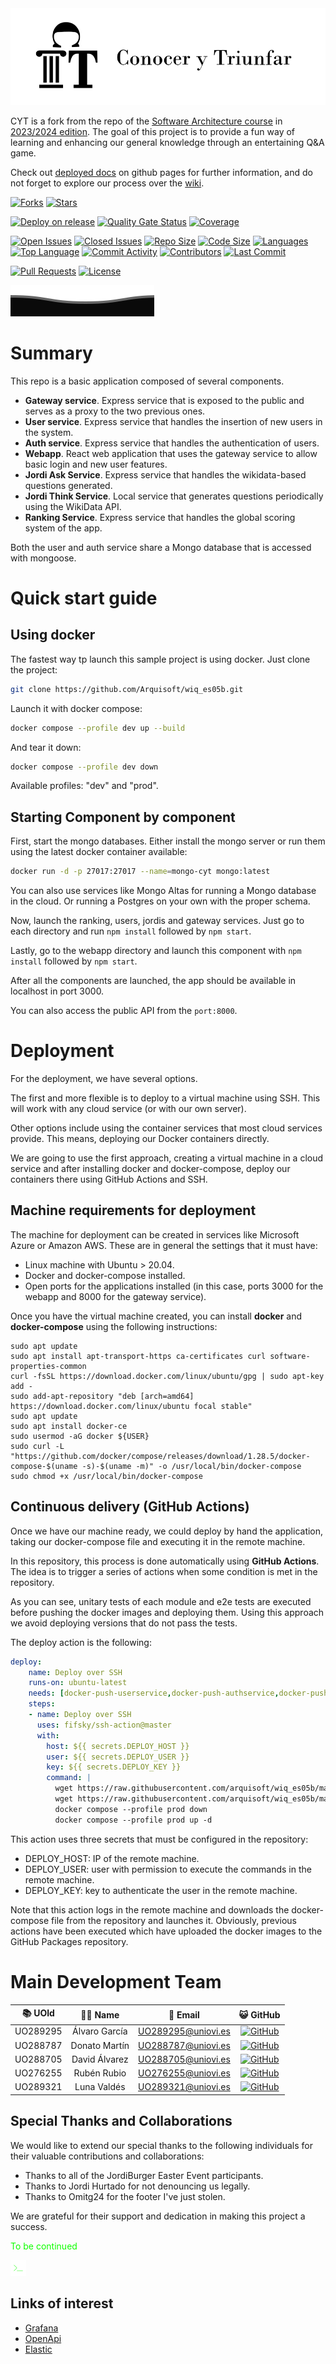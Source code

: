 <img src="projectmedia/logo.svg">

CYT is a fork from the repo of the [Software Architecture course](http://arquisoft.github.io/) in [2023/2024 edition](https://arquisoft.github.io/course2324.html). The goal of this project is to provide a fun way of learning and enhancing our general knowledge through an entertaining Q&A game.

Check out [deployed docs](https://arquisoft.github.io/wiq_es05b/) on github pages for further information, and do not forget to explore our process over the [wiki](https://github.com/Arquisoft/wiq_es05b/wiki).

[![Forks](https://img.shields.io/github/forks/Arquisoft/wiq_es05b)](https://github.com/Arquisoft/wiq_es05b/network/members)
[![Stars](https://img.shields.io/github/stars/Arquisoft/wiq_es05b)](https://github.com/Arquisoft/wiq_es05b/stargazers)

[![Deploy on release](https://github.com/Arquisoft/wiq_es05b/actions/workflows/deploy.yml/badge.svg)](https://github.com/Arquisoft/wiq_es05b/actions/workflows/deploy.yml) [![Quality Gate Status](https://sonarcloud.io/api/project_badges/measure?project=Arquisoft_wiq_es05b&metric=alert_status)](https://sonarcloud.io/summary/new_code?id=Arquisoft_wiq_es05b) [![Coverage](https://sonarcloud.io/api/project_badges/measure?project=Arquisoft_wiq_es05b&metric=coverage)](https://sonarcloud.io/summary/new_code?id=Arquisoft_wiq_es05b)

[![Open Issues](https://img.shields.io/github/issues-raw/Arquisoft/wiq_es05b)](https://github.com/Arquisoft/wiq_es05b/issues) [![Closed Issues](https://img.shields.io/github/issues-closed-raw/Arquisoft/wiq_es05b)](https://github.com/Arquisoft/wiq_es05b/issues?q=is%3Aissue+is%3Aclosed)
[![Repo Size](https://img.shields.io/github/repo-size/Arquisoft/wiq_es05b)](https://github.com/Arquisoft/wiq_es05b)
[![Code Size](https://img.shields.io/github/languages/code-size/Arquisoft/wiq_es05b)](https://github.com/Arquisoft/wiq_es05b)
[![Languages](https://img.shields.io/github/languages/count/Arquisoft/wiq_es05b)](https://github.com/Arquisoft/wiq_es05b) [![Top Language](https://img.shields.io/github/languages/top/Arquisoft/wiq_es05b)](https://github.com/Arquisoft/wiq_es05b)
[![Commit Activity](https://img.shields.io/github/commit-activity/m/Arquisoft/wiq_es05b)](https://github.com/Arquisoft/wiq_es05b/commits/main)
[![Contributors](https://img.shields.io/github/contributors/Arquisoft/wiq_es05b)](https://github.com/Arquisoft/wiq_es05b/graphs/contributors) [![Last Commit](https://img.shields.io/github/last-commit/Arquisoft/wiq_es05b)](https://github.com/Arquisoft/wiq_es05b/commits/main) 

[![Pull Requests](https://img.shields.io/github/issues-pr/Arquisoft/wiq_es05b)](https://github.com/Arquisoft/wiq_es05b/pulls)
[![License](https://img.shields.io/github/license/Arquisoft/wiq_es05b)](https://github.com/Arquisoft/wiq_es05b/blob/main/LICENSE)

<img src="projectmedia/footer.svg">

# Summary

This repo is a basic application composed of several components.

- **Gateway service**. Express service that is exposed to the public and serves as a proxy to the two previous ones.
- **User service**. Express service that handles the insertion of new users in the system.
- **Auth service**. Express service that handles the authentication of users.
- **Webapp**. React web application that uses the gateway service to allow basic login and new user features.
- **Jordi Ask Service**. Express service that handles the wikidata-based questions generated.
- **Jordi Think Service**. Local service that generates questions periodically using the WikiData API.
- **Ranking Service**. Express service that handles the global scoring system of the app.

Both the user and auth service share a Mongo database that is accessed with mongoose.

# Quick start guide

## Using docker

The fastest way tp launch this sample project is using docker. Just clone the project:

```sh
git clone https://github.com/Arquisoft/wiq_es05b.git
```

Launch it with docker compose:

```sh
docker compose --profile dev up --build
```

And tear it down:

```sh
docker compose --profile dev down
```

Available profiles: "dev" and "prod".

## Starting Component by component

First, start the mongo databases. Either install the mongo server or run them using the latest docker container available:

```sh
docker run -d -p 27017:27017 --name=mongo-cyt mongo:latest
```

You can also use services like Mongo Altas for running a Mongo database in the cloud. Or running a Postgres on your own with the proper schema.

Now, launch the ranking, users, jordis and gateway services. Just go to each directory and run `npm install` followed by `npm start`.

Lastly, go to the webapp directory and launch this component with `npm install` followed by `npm start`.

After all the components are launched, the app should be available in localhost in port 3000.

You can also access the public API from the `port:8000`.

# Deployment

For the deployment, we have several options. 

The first and more flexible is to deploy to a virtual machine using SSH. This will work with any cloud service (or with our own server). 

Other options include using the container services that most cloud services provide. This means, deploying our Docker containers directly. 

We are going to use the first approach, creating a virtual machine in a cloud service and after installing docker and docker-compose, deploy our containers there using GitHub Actions and SSH.

## Machine requirements for deployment

The machine for deployment can be created in services like Microsoft Azure or Amazon AWS. These are in general the settings that it must have:

- Linux machine with Ubuntu > 20.04.
- Docker and docker-compose installed.
- Open ports for the applications installed (in this case, ports 3000 for the webapp and 8000 for the gateway service).

Once you have the virtual machine created, you can install **docker** and **docker-compose** using the following instructions:

```ssh
sudo apt update
sudo apt install apt-transport-https ca-certificates curl software-properties-common
curl -fsSL https://download.docker.com/linux/ubuntu/gpg | sudo apt-key add -
sudo add-apt-repository "deb [arch=amd64] https://download.docker.com/linux/ubuntu focal stable"
sudo apt update
sudo apt install docker-ce
sudo usermod -aG docker ${USER}
sudo curl -L "https://github.com/docker/compose/releases/download/1.28.5/docker-compose-$(uname -s)-$(uname -m)" -o /usr/local/bin/docker-compose
sudo chmod +x /usr/local/bin/docker-compose
```

## Continuous delivery (GitHub Actions)

Once we have our machine ready, we could deploy by hand the application, taking our docker-compose file and executing it in the remote machine. 

In this repository, this process is done automatically using **GitHub Actions**. The idea is to trigger a series of actions when some condition is met in the repository. 

As you can see, unitary tests of each module and e2e tests are executed before pushing the docker images and deploying them. Using this approach we avoid deploying versions that do not pass the tests.

The deploy action is the following:

```yml
deploy:
    name: Deploy over SSH
    runs-on: ubuntu-latest
    needs: [docker-push-userservice,docker-push-authservice,docker-push-gatewayservice,docker-push-webapp]
    steps:
    - name: Deploy over SSH
      uses: fifsky/ssh-action@master
      with:
        host: ${{ secrets.DEPLOY_HOST }}
        user: ${{ secrets.DEPLOY_USER }}
        key: ${{ secrets.DEPLOY_KEY }}
        command: |
          wget https://raw.githubusercontent.com/arquisoft/wiq_es05b/master/docker-compose.yml -O docker-compose.yml
          wget https://raw.githubusercontent.com/arquisoft/wiq_es05b/master/.env -O .env
          docker compose --profile prod down
          docker compose --profile prod up -d
```

This action uses three secrets that must be configured in the repository:
- DEPLOY_HOST: IP of the remote machine.
- DEPLOY_USER: user with permission to execute the commands in the remote machine.
- DEPLOY_KEY: key to authenticate the user in the remote machine.

Note that this action logs in the remote machine and downloads the docker-compose file from the repository and launches it. Obviously, previous actions have been executed which have uploaded the docker images to the GitHub Packages repository.

# Main Development Team

| 📚 UOId | 🧑‍💻 Name | 📧 Email | 😺 GitHub |
| :---: | :---: | :---: | :---: |
| UO289295 | Álvaro García | [UO289295@uniovi.es](mailto:UO289295@uniovi.es) | [![GitHub](https://img.shields.io/badge/GitHub-algarfer-brightgreen)](https://github.com/algarfer) |
| UO288787 | Donato Martín | [UO288787@uniovi.es](mailto:UO288787@uniovi.es) | [![GitHub](https://img.shields.io/badge/GitHub-dononitram-brightgreen)](https://github.com/dononitram) |
| UO288705 | David Álvarez | [UO288705@uniovi.es](mailto:UO288705@uniovi.es) | [![GitHub](https://img.shields.io/badge/GitHub-DavidAlvrz-brightgreen)](https://github.com/DavidAlvrz) |
| UO276255 | Rubén Rubio | [UO276255@uniovi.es](mailto:UO276255@uniovi.es) | [![GitHub](https://img.shields.io/badge/GitHub-UO276255-brightgreen)](https://github.com/UO2766255) |
| UO289321 | Luna Valdés | [UO289321@uniovi.es](mailto:UO289321@uniovi.es) | [![GitHub](https://img.shields.io/badge/GitHub-uo28931-brightgreen)](https://github.com/uo289321) |

## Special Thanks and Collaborations

We would like to extend our special thanks to the following individuals for their valuable contributions and collaborations:

- Thanks to all of the JordiBurger Easter Event participants.
- Thanks to Jordi Hurtado for not denouncing us legally.
- Thanks to Omitg24 for the footer I've just stolen.

We are grateful for their support and dedication in making this project a success.

<p style="color: #10ff00">To be continued</p>
<img src="projectmedia/console.svg" style="width: 5%">

## Links of interest
- [Grafana](https://cyt.is-cool.dev/grafana)
- [OpenApi](https://cyt.is-cool.dev/api/doc)
- [Elastic](https://cyt.is-cool.dev/kibana) 

